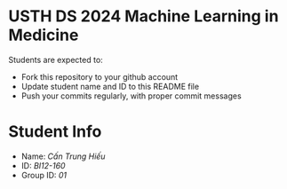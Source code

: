 USTH DS 2024 Machine Learning in Medicine
=====================================================

Students are expected to:

* Fork this repository to your github account
* Update student name and ID to this README file
* Push your commits regularly, with proper commit messages

Student Info
=======================

* Name: *Cấn Trung Hiếu*
* ID: *BI12-160*
* Group ID: *01*

